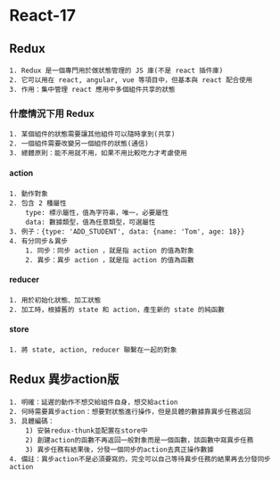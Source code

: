 # React-17

## Redux

    1. Redux 是一個專門用於做狀態管理的 JS 庫(不是 react 插件庫)
    2. 它可以用在 react, angular, vue 等項目中，但基本與 react 配合使用
    3. 作用：集中管理 react 應用中多個組件共享的狀態

### 什麼情況下用 Redux

    1. 某個組件的狀態需要讓其他組件可以隨時拿到(共享)
    2. 一個組件需要改變另一個組件的狀態(通信)
    3. 總體原則：能不用就不用，如果不用比較吃力才考慮使用

#### action

    1. 動作對象
    2. 包含 2 種屬性
        type: 標示屬性，值為字符串，唯一，必要屬性
        data: 數據類型，值為任意類型，可選屬性
    3. 例子：{type: 'ADD_STUDENT', data: {name: 'Tom', age: 18}}
    4. 有分同步＆異步
        1. 同步：同步 action ，就是指 action 的值為對象
        2. 異步：異步 action ，就是指 action 的值為函數

#### reducer

    1. 用於初始化狀態、加工狀態
    2. 加工時，根據舊的 state 和 action，產生新的 state 的純函數

#### store

    1. 將 state, action, reducer 聯繫在一起的對象

## Redux 異步action版

    1. 明確：延遲的動作不想交給組件自身，想交給action
    2. 何時需要異步action：想要對狀態進行操作，但是具體的數據靠異步任務返回
    3. 具體編碼：
        1) 安裝redux-thunk並配置在store中
        2) 創建action的函數不再返回一般對象而是一個函數，該函數中寫異步任務
        3) 異步任務有結果後，分發一個同步的action去真正操作數據
    4. 備註：異步action不是必須要寫的，完全可以自己等待異步任務的結果再去分發同步action